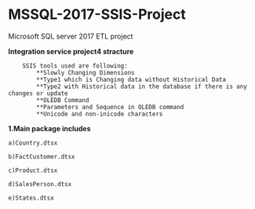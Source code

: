 # MSSQL-2017-SSIS-Project
Microsoft SQL server 2017 ETL project

****Integration service project4 stracture****

        SSIS tools used are following:
            **Slowly Changing Dimensions
            **Type1 which is Changing data without Historical Data
            **Type2 with Historical data in the database if there is any changes or update
            **OLEDB Command
            **Parameters and Sequence in OLEDB command
            **Unicode and non-inicode characters

****1.Main package includes****

    a)Country.dtsx
 
    b)FactCustomer.dtsx
 
    c)Product.dtsx
  
    d)SalesPerson.dtsx
  
    e)States.dtsx
